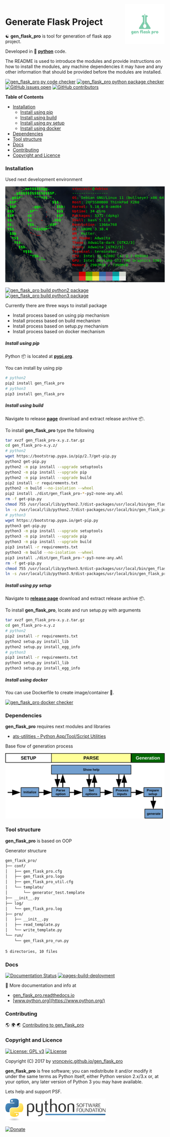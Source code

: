 <img align="right" src="https://raw.githubusercontent.com/vroncevic/gen_flask_pro/dev/docs/gen_flask_pro_logo.png" width="25%">

# Generate Flask Project

☯️ **gen_flask_pro** is tool for generation of flask app project.

Developed in 🐍 **[python](https://www.python.org/)** code.

The README is used to introduce the modules and provide instructions on
how to install the modules, any machine dependencies it may have and any
other information that should be provided before the modules are installed.

[![gen_flask_pro py code checker](https://github.com/vroncevic/gen_flask_pro/actions/workflows/gen_flask_pro_py_checker.yml/badge.svg)](https://github.com/vroncevic/gen_flask_pro/actions/workflows/gen_flask_pro_py_checker.yml) [![gen_flask_pro python package checker](https://github.com/vroncevic/gen_flask_pro/actions/workflows/gen_flask_pro_package.yml/badge.svg)](https://github.com/vroncevic/gen_flask_pro/actions/workflows/gen_flask_pro_package.yml) [![GitHub issues open](https://img.shields.io/github/issues/vroncevic/gen_flask_pro.svg)](https://github.com/vroncevic/gen_flask_pro/issues) [![GitHub contributors](https://img.shields.io/github/contributors/vroncevic/gen_flask_pro.svg)](https://github.com/vroncevic/gen_flask_pro/graphs/contributors)

<!-- START doctoc generated TOC please keep comment here to allow auto update -->
<!-- DON'T EDIT THIS SECTION, INSTEAD RE-RUN doctoc TO UPDATE -->
**Table of Contents**

- [Installation](#installation)
    - [Install using pip](#install-using-pip)
    - [Install using build](#install-using-build)
    - [Install using py setup](#install-using-py-setup)
    - [Install using docker](#install-using-docker)
- [Dependencies](#dependencies)
- [Tool structure](#tool-structure)
- [Docs](#docs)
- [Contributing](#contributing)
- [Copyright and Licence](#copyright-and-licence)

<!-- END doctoc generated TOC please keep comment here to allow auto update -->

### Installation

Used next development environment

![Development environment](https://raw.githubusercontent.com/vroncevic/gen_flask_pro/dev/docs/debtux.png)

[![gen_flask_pro build python2 package](https://github.com/vroncevic/gen_flask_pro/actions/workflows/gen_flask_pro_python2_publish.yml/badge.svg)](https://github.com/vroncevic/gen_flask_pro/actions/workflows/gen_flask_pro_python2_publish.yml) [![gen_flask_pro build python3 package](https://github.com/vroncevic/gen_flask_pro/actions/workflows/gen_flask_pro_python3_publish.yml/badge.svg)](https://github.com/vroncevic/gen_flask_pro/actions/workflows/gen_flask_pro_python3_publish.yml)

Currently there are three ways to install package
* Install process based on using pip mechanism
* Install process based on build mechanism
* Install process based on setup.py mechanism
* Install process based on docker mechanism

##### Install using pip

Python 📦 is located at **[pypi.org](https://pypi.org/project/gen_flask_pro/)**.

You can install by using pip

```bash
# python2
pip2 install gen_flask_pro
# python3
pip3 install gen_flask_pro
```

##### Install using build

Navigate to release **[page](https://github.com/vroncevic/gen_flask_pro/releases/)** download and extract release archive 📦.

To install **gen_flask_pro** type the following

```bash
tar xvzf gen_flask_pro-x.y.z.tar.gz
cd gen_flask_pro-x.y.z/
# python2
wget https://bootstrap.pypa.io/pip/2.7/get-pip.py
python2 get-pip.py 
python2 -m pip install --upgrade setuptools
python2 -m pip install --upgrade pip
python2 -m pip install --upgrade build
pip2 install -r requirements.txt
python2 -m build --no-isolation --wheel
pip2 install ./dist/gen_flask_pro-*-py2-none-any.whl
rm -f get-pip.py
chmod 755 /usr/local/lib/python2.7/dist-packages/usr/local/bin/gen_flask_pro_run.py
ln -s /usr/local/lib/python2.7/dist-packages/usr/local/bin/gen_flask_pro_run.py /usr/local/bin/gen_flask_pro_run.py
# python3
wget https://bootstrap.pypa.io/get-pip.py
python3 get-pip.py 
python3 -m pip install --upgrade setuptools
python3 -m pip install --upgrade pip
python3 -m pip install --upgrade build
pip3 install -r requirements.txt
python3 -m build --no-isolation --wheel
pip3 install ./dist/gen_flask_pro-*-py3-none-any.whl
rm -f get-pip.py
chmod 755 /usr/local/lib/python3.9/dist-packages/usr/local/bin/gen_flask_pro_run.py
ln -s /usr/local/lib/python3.9/dist-packages/usr/local/bin/gen_flask_pro_run.py /usr/local/bin/gen_flask_pro_run.py
```

##### Install using py setup

Navigate to **[release page](https://github.com/vroncevic/gen_flask_pro/releases)** download and extract release archive 📦.

To install **gen_flask_pro**, locate and run setup.py with arguments

```bash
tar xvzf gen_flask_pro-x.y.z.tar.gz
cd gen_flask_pro-x.y.z
# python2
pip2 install -r requirements.txt
python2 setup.py install_lib
python2 setup.py install_egg_info
# python3
pip3 install -r requirements.txt
python3 setup.py install_lib
python3 setup.py install_egg_info
```

##### Install using docker

You can use Dockerfile to create image/container 🚢.

[![gen_flask_pro docker checker](https://github.com/vroncevic/gen_flask_pro/actions/workflows/gen_flask_pro_docker_checker.yml/badge.svg)](https://github.com/vroncevic/gen_flask_pro/actions/workflows/gen_flask_pro_docker_checker.yml)

### Dependencies

**gen_flask_pro** requires next modules and libraries

* [ats-utilities - Python App/Tool/Script Utilities](https://vroncevic.github.io/ats_utilities)

Base flow of generation process

![Generation flow](https://raw.githubusercontent.com/vroncevic/gen_flask_pro/dev/docs/gen_flask_pro_flow.png)

### Tool structure

**gen_flask_pro** is based on OOP

Generator structure

```bash
gen_flask_pro/
├── conf/
│   ├── gen_flask_pro.cfg
│   ├── gen_flask_pro.logo
│   ├── gen_flask_pro_util.cfg
│   └── template/
│       └── generator_test.template
├── __init__.py
├── log/
│   └── gen_flask_pro.log
├── pro/
│   ├── __init__.py
│   ├── read_template.py
│   └── write_template.py
└── run/
    └── gen_flask_pro_run.py

5 directories, 10 files
```

### Docs

[![Documentation Status](https://readthedocs.org/projects/gen_flask_pro/badge/?version=latest)](https://gen_flask_pro.readthedocs.io/en/latest/?badge=latest)
 [![pages-build-deployment](https://github.com/vroncevic/gen_flask_pro/actions/workflows/pages/pages-build-deployment/badge.svg)](https://github.com/vroncevic/gen_flask_pro/actions/workflows/pages/pages-build-deployment)

📗 More documentation and info at

* [gen_flask_pro.readthedocs.io](https://gen_flask_pro.readthedocs.io/en/latest/)
* [www.python.org](https://www.python.org/)

### Contributing

🌎 🌍 🌏 [Contributing to gen_flask_pro](CONTRIBUTING.md)

### Copyright and Licence

[![License: GPL v3](https://img.shields.io/badge/License-GPLv3-blue.svg)](https://www.gnu.org/licenses/gpl-3.0) [![License](https://img.shields.io/badge/License-Apache%202.0-blue.svg)](https://opensource.org/licenses/Apache-2.0)

Copyright (C) 2017 by [vroncevic.github.io/gen_flask_pro](https://vroncevic.github.io/gen_flask_pro)

**gen_flask_pro** is free software; you can redistribute it and/or modify
it under the same terms as Python itself, either Python version 2.x/3.x or,
at your option, any later version of Python 3 you may have available.

Lets help and support PSF.

[![Python Software Foundation](https://raw.githubusercontent.com/vroncevic/gen_flask_pro/dev/docs/psf-logo-alpha.png)](https://www.python.org/psf/)

[![Donate](https://www.paypalobjects.com/en_US/i/btn/btn_donateCC_LG.gif)](https://psfmember.org/index.php?q=civicrm/contribute/transact&reset=1&id=2)
